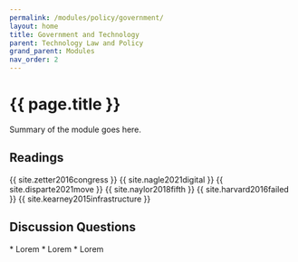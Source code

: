 ```yaml
---
permalink: /modules/policy/government/
layout: home
title: Government and Technology
parent: Technology Law and Policy
grand_parent: Modules
nav_order: 2
---
```


# {{ page.title }}
Summary of the module goes here.

<h2 class="text-delta">Readings</h2>
{{ site.zetter2016congress }}
{{ site.nagle2021digital }}
{{ site.disparte2021move }}
{{ site.naylor2018fifth }}
{{ site.harvard2016failed }}
{{ site.kearney2015infrastructure }}

<h2 class="text-delta">Discussion Questions</h2>
* Lorem
* Lorem
* Lorem